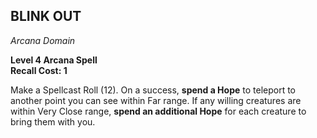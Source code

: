 ## BLINK OUT  
_Arcana Domain_

**Level 4 Arcana Spell**  
**Recall Cost: 1**

Make a Spellcast Roll (12). On a success, **spend a Hope** to teleport to another point you can see within Far range. If any willing creatures are within Very Close range, **spend an additional Hope** for each creature to bring them with you.  